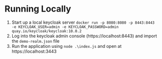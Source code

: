 # Running Locally

1. Start up a local keycloak server `docker run -p 8080:8080 -p 8443:8443 -e KEYCLOAK_USER=admin -e KEYCLOAK_PASSWORD=admin quay.io/keycloak/keycloak:10.0.2`
2. Log into the keycloak admin console (https://localhost:8443) and import the `demo-realm.json` file
3. Run the application using `node .\index.js` and open at https://localhost:3443

